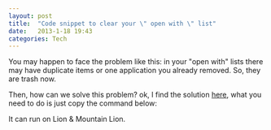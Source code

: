 ```yaml
---
layout: post
title:  "Code snippet to clear your \" open with \" list"
date:   2013-1-18 19:43
categories: Tech
---
```


You may happen to face the problem like this: in your "open with" lists there may have duplicate items or one application you already removed. So, they are trash now.

Then, how can we solve this problem? ok, I find the solution [here](http://itpixie.com/2011/05/fix-duplicate-old-items-open-with-list/#.UPkzX6GDT-k), what you need to do is just copy the command below:

<script src="https://gist.github.com//10342203.js"></script>

It can run on Lion & Mountain Lion.
